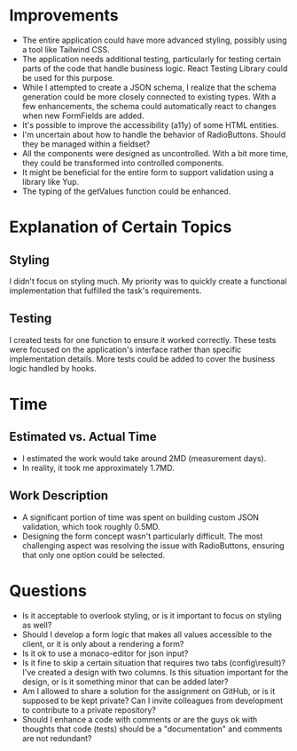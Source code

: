 # Improvements
- The entire application could have more advanced styling, possibly using a tool like Tailwind CSS.
- The application needs additional testing, particularly for testing certain parts of the code that handle business logic. React Testing Library could be used for this purpose.
- While I attempted to create a JSON schema, I realize that the schema generation could be more closely connected to existing types. With a few enhancements, the schema could automatically react to changes when new FormFields are added.
- It's possible to improve the accessibility (a11y) of some HTML entities.
- I'm uncertain about how to handle the behavior of RadioButtons. Should they be managed within a fieldset?
- All the components were designed as uncontrolled. With a bit more time, they could be transformed into controlled components.
- It might be beneficial for the entire form to support validation using a library like Yup.
- The typing of the getValues function could be enhanced.

# Explanation of Certain Topics

## Styling
I didn't focus on styling much. My priority was to quickly create a functional implementation that fulfilled the task's requirements.

## Testing
I created tests for one function to ensure it worked correctly. These tests were focused on the application's interface rather than specific implementation details. More tests could be added to cover the business logic handled by hooks.

# Time

## Estimated vs. Actual Time
- I estimated the work would take around 2MD (measurement days).
- In reality, it took me approximately 1.7MD.

## Work Description
- A significant portion of time was spent on building custom JSON validation, which took roughly 0.5MD.
- Designing the form concept wasn't particularly difficult. The most challenging aspect was resolving the issue with RadioButtons, ensuring that only one option could be selected.

# Questions
- Is it acceptable to overlook styling, or is it important to focus on styling as well?
- Should I develop a form logic that makes all values accessible to the client, or it is only about a rendering a form?
- Is it ok to use a monaco-editor for json input?
- Is it fine to skip a certain situation that requires two tabs (config\result)? I've created a design with two columns. Is this situation important for the design, or is it something minor that can be added later?
- Am I allowed to share a solution for the assignment on GitHub, or is it supposed to be kept private? Can I invite colleagues from development to contribute to a private repository?
- Should I enhance a code with comments or are the guys ok with thoughts that code (tests) should be a "documentation" and comments are not redundant?